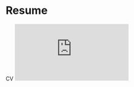 # Resume
CV
![alt text](https://github.com/Er-Vishal-Kathpalia/Resume/blob/main/Vishal-Kathpalia-CV.pdf)
